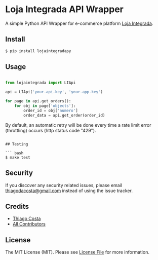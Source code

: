 # Loja Integrada API Wrapper

A simple Python API Wrapper for e-commerce platform [Loja Integrada](https://lojaintegrada.com.br/).

## Install

``` bash
$ pip install lojaintegradapy
```

## Usage

``` python

from lojaintegrada import LIApi

api = LIApi('your-api-key', 'your-app-key')

for page in api.get_orders():
	for obj in page['objects']:
		order_id = obj['numero']
		order_data = api.get_order(order_id)
```

By default, an automatic retry will be done every time a rate limit error (throttling) occurs (http status code "429").
```

## Testing

``` bash
$ make test
```

## Security

If you discover any security related issues, please email thiagodacosta@gmail.com instead of using the issue tracker.

## Credits

- [Thiago Costa][link-author]
- [All Contributors][link-contributors]

## License

The MIT License (MIT). Please see [License File](LICENSE) for more information.

[link-author]: https://twitter.com/goathi
[link-contributors]: ../../contributors